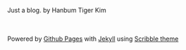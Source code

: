 Just a blog. by Hanbum Tiger Kim

<br/><br/>
Powered by [Github Pages](http://pages.github.com) with [Jekyll](http://jekyllrb.com/) using [Scribble theme](https://github.com/muan/scribble)
